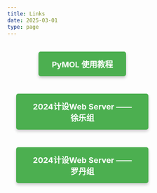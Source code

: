 ```yaml
---
title: Links
date: 2025-03-01
type: page
---
```

<div style="text-align:center; padding: 20px; width:60%;">
  <a href="https://github.com/shmily-ld/PyMOL" style="display: inline-block; background-color: #4CAF50; color: white; padding: 15px 30px; font-size: 18px; font-weight: bold; text-align: center; text-decoration: none; border-radius: 5px; box-shadow: 0 4px 6px rgba(0,0,0,0.2); transition: background-color 0.3s;">
    PyMOL 使用教程
  </a>
</div>

<div style="text-align:center; padding: 20px; width:60%;">
  <a href="https://github.com/shmily-ld/PyMOL" style="display: inline-block; background-color: #4CAF50; color: white; padding: 15px 30px; font-size: 18px; font-weight: bold; text-align: center; text-decoration: none; border-radius: 5px; box-shadow: 0 4px 6px rgba(0,0,0,0.2); transition: background-color 0.3s;">
    2024计设Web Server —— 徐乐组
  </a>
</div>

<div style="text-align:center; padding: 20px; width:60%;">
  <a href="https://github.com/shmily-ld/PyMOL" style="display: inline-block; background-color: #4CAF50; color: white; padding: 15px 30px; font-size: 18px; font-weight: bold; text-align: center; text-decoration: none; border-radius: 5px; box-shadow: 0 4px 6px rgba(0,0,0,0.2); transition: background-color 0.3s;">
    2024计设Web Server —— 罗丹组
  </a>
</div>
